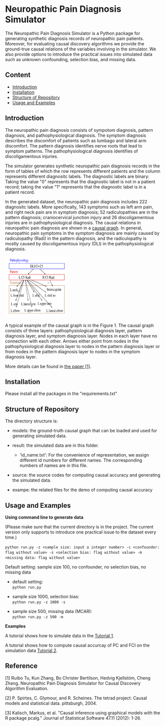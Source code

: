 # Neuropathic Pain Diagnosis Simulator

The Neuropathic Pain Diagnosis Simulator is a Python package for generating synthetic diagnosis records of neuropathic pain patients. Moreover, for evaluating causal discovery algorithms we provide the ground-true causal relations of the variables involving in the simulator. We also provide options to introduce the practical issues into simulated data such as unknown confounding, selection bias, and missing data.

## Content 

- [Introduction](#Introduction)
- [Installation](#Installation)
- [Structure of Repository](#structure-of-repository)
- [Usage and Examples](#usage-and-examples)

## Introduction

The neuropathic pain diagnosis consists of sympotom diagnosis, pattern diagnosis, and pathophysiological diagnosis. The symptom diagnosis describes the discomfort of patients such as lumbago and lateral arm discomfort. The pattern diagnosis identifies nerve roots that lead to symptom patterns. The pathophysiological diagnosis identifies of discoligamentous injuries.

The simulator generates synthetic neuropathic pain diagnosis records in the form of tables of which the row represents different patients and the column represents different diagnositc labels. The diagnostic labels are binary: Taking the value "0" represents that the diagnostic label is not in a patient record; taking the value "1" represents that the diagnostic label is in a patient record. 

In the generated dataset, the neuropathic pain diagnosis includes 222 diagnositc labels. More specifically, 143 symptoms such as left arm pain, and right neck pain are in symptom diagnosis; 52 radiculopathies are in the pattern diagnosis; craniocervical junction injury and 26 discoligamentous injuries are in pathophysiological diagnosis. The causal relations in neuropathic pain diagnosis are shown in a [causal graph](https://observablehq.com/@turuibo/the-complete-causal-graph-of-neuropathic-pain-diagnosis). In general, neuropathic pain symptoms in the symptom diagnosis are mainly caused by radiculopathy (Radi) in the pattern diagnosis, and the radiculopathy is mostly caused by discoligamentous injury (DLI) in the pathophysiological diagnosis. 

<img
    src='https://github.com/TURuibo/Neuropathic-Pain-Diagnosis-Simulator/blob/master/example/subset_causal_relations.png'
    width="200" height="200">

A typical example of the causal graph is in the Figure 1. The causal graph consists of three layers: 
pathophysiological diagnosis layer, pattern diagnosis layer, and symptom diagnosis layer. Nodes in each layer have no connection with each other. Arrows either point from nodes in the pathophysiological diagnosis layer to nodes in the pattern diagnosis layer or from nodes in the pattern diagnosis layer to nodes in the symptom diagnosis layer. 


More details can be found in [the paper [1]](https://arxiv.org/abs/1906.01732). 

## Installation

Please install all the packages in the "requirements.txt"

## Structure of Repository

The directory structure is:

* models: the ground-truth causal graph that can be loaded and used for generating simulated data.  
	
* result: the simulated data are in this folder. 
	* 'id_name.txt': For the convenience of representation, we assign different id numbers for different names. The corresponding numbers of names are in this file. 

* source: the source codes for computing causal accuracy and generating the simulated data.  

* exampe: the related files for the demo of computing causal accuracy

## Usage and Examples
__Using command line to generate data__

(Please make sure that the current directory is in the project. The current version only supports to introduce one practical issue to the dataset every time.)

```python run.py -z <sample size: input a integer number> -c <confounder: flag without value> -s <selection bias: flag without value> -m <missing data: flag without value>```

Default setting: sample size 100, no confounder, no selection bias, no missing data 

- default setting:   
```python run.py```
  
- sample size 1000, selection bias:   
```python run.py -z 1000 -s```  

- sample size 500, missing data (MCAR):  
```python run.py -z 500 -m```

__Examples__

A tutorial shows how to simulate data in the [Tutorial 1](https://github.com/TURuibo/Neuropathic-Pain-Diagnosis-Simulator/blob/master/Tutorial1.ipynb).

A tutorial shows how to compute causal accurcay of PC and FCI on the simulation data [Tutorial 2](https://github.com/TURuibo/Neuropathic-Pain-Diagnosis-Simulator/blob/master/Tutorial2.ipynb.).

## Reference
[1] Ruibo Tu, Kun Zhang, Bo Christer Bertilson, Hedvig Kjellstöm, Cheng Zhang. Neuropathic Pain Diagnosis Simulator for Causal Discovery Algorithm Evaluation.

[2] P. Spirtes, C. Glymour, and R. Scheines. The tetrad project: Causal models and statistical data. pittsburgh, 2004.

[3] Kalisch, Markus, et al. "Causal inference using graphical models with the R package pcalg." Journal of Statistical Software 47.11 (2012): 1-26.